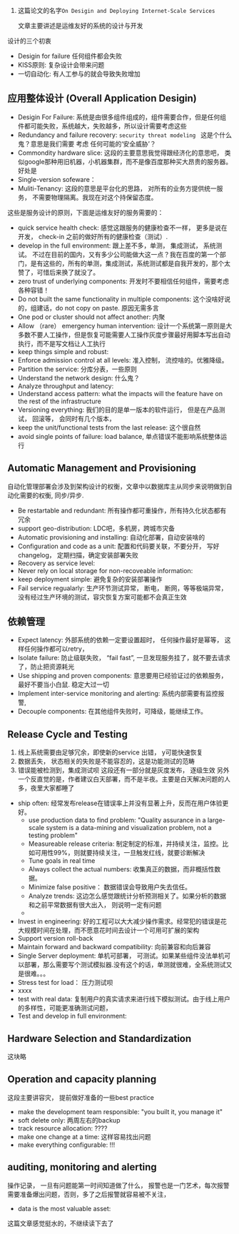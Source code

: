 1. 这篇论文的名字`On Desigin and Deploying Internet-Scale Services`

   文章主要讲述是运维友好的系统的设计与开发

设计的三个初衷 

* Desigin for failure  任何组件都会失败
* KISS原则: 复杂设计会带来问题
* 一切自动化: 有人工参与的就会导致失败增加

## 应用整体设计 (Overall Application Desigin)
* Desigin For Failure: 系统是由很多组件组成的，组件需要合作，但是任何组件都可能失败，系统越大，失败越多，所以设计需要考虑这些
* Redundancy and failure recovery:  `security threat modeling ` 这是个什么鬼？意思是我们需要 考虑 任何可能的‘安全威胁’？
* Commondity hardware slice: 这段的主要意思我觉得跟经济化的意思吧， 类似google那种用旧机器，小机器集群，而不是像百度那种买大昂贵的服务器。 好处是
* Single-version sofeware： 
* Muliti-Tenancy: 这段的意思是平台化的思路， 对所有的业务方提供统一服务， 不需要物理隔离。我现在对这个持保留态度。

这些是服务设计的原则，下面是运维友好的服务需要的： 

* quick service health check: 感觉这跟服务的健康检查不一样， 更多是说在开发， check-in 之前的做好所有的健康检查（测试）.
* develop in the full environment:   跟上差不多，单测， 集成测试， 系统测试。 不过在目前的国内，又有多少公司能做大这一点？我在百度的第一个部门，是有这些的，所有的单测，集成测试，系统测试都是自我开发的，那个太赞了，可惜后来换了就没了。
* zero trust of underlying components: 开发时不要相信任何组件，需要考虑各种容错！
* Do not built the same functionality in multiple components: 这个没啥好说的，组建话，do not copy on paste. 原因无需多言
* One pod or cluster should not affect another: 内聚
* Allow （rare） emergency human intervention: 设计一个系统第一原则是大多数不要人工操作，但是恢复可能需要人工操作灰度步骤最好用脚本写出自动执行，而不是写文档让人工执行
* keep things simple and robust: 
* Enforce admission control at all levels: 准入控制， 流控啥的。优雅降级。
* Partition the service: 分库分表，一些原则
* Understand the network design:  什么鬼？
* Analyze throughput and latency: 
* Understand access pattern: what the impacts will the feature have on the rest of the infrastructure
* Versioning everything: 我们的目的是单一版本的软件运行， 但是在产品测试， 回滚等， 会同时有几个版本，
* keep the unit/functional tests from the last release: 这个很自然
* avoid single points of failure: load balance, 单点错误不能影响系统整体运行

## Automatic Management and Provisioning
自动化管理部署会涉及到架构设计的权衡，文章中以数据库主从同步来说明做到自动化需要的权衡, 同步/异步.

* Be restartable and redundant: 所有操作都可重操作，所有持久化状态都有冗余
* support geo-distribution: LDC吧，多机房，跨城市灾备
* Automatic provisioning and installing: 自动化部署，自动安装啥的
* Configuration and code as a unit: 配置和代码要关联，不要分开， 写好changelog， 定期扫描，确定安装部署失败
* Recovery as service level: 
* Never rely on local storage for non-recoveable information: 
* keep deployment simple: 避免复杂的安装部署操作
* Fail service regualarly: 生产环节测试异常， 断电， 断网，等等极端异常，没有经过生产环境的测试，容灾恢复方案可能都不会真正生效

## 依赖管理

* Expect latency: 外部系统的依赖一定要设置超时， 任何操作最好是幂等， 这样任何操作都可以retry， 
* Isolate failure: 防止级联失败， “fail fast”, 一旦发现服务挂了，就不要去请求了，防止把资源耗光
* Use shipping and proven components: 意思要用已经验证过的依赖服务， 最好不要当小白鼠. 稳定大过一切
* Implement inter-service monitoring and alerting: 系统内部需要有监控报警, 
* Decouple components: 在其他组件失败时，可降级，能继续工作。

## Release Cycle and Testing

1. 线上系统需要由足够冗余，即使新的service 出错， y可能快速恢复
2. 数据丢失， 状态相关的失败是不能容忍的，这是功能测试的范畴
3. 错误能被检测到，集成测试呗
这段还有一部分就是灰度发布， 逐级生效
另外一个反直觉的是，作者建议白天部署，而不是半夜。主要是白天解决问题的人多，夜里大家都睡了

* ship often: 经常发布release在错误率上并没有显著上升，反而在用户体验更好。
	* use production data to find problem:  "Quality assurance in a large-scale  system is a data-mining and visualization problem, not a testing problem"
	* Measureable release criteria:  制定制定的标准，并持续关注，监控。比如可用性99%，则就要持续关注，一旦触发红线，就要诊断解决
	* Tune goals in real time
	* Always collect the actual numbers: 收集真正的数据，而非概括性数据。
	* Minimize false positive： 数据错误会导致用户失去信任。
	* Analyze trends: 这边怎么感觉跟统计分析预测相关了。如果分析的数据和之前平常数据有很大出入， 则说明一定有问题
	* 
* Invest in engineering: 好的工程可以大大减少操作需求。经常犯的错误是花大规模时间在处理，而不愿意花时间去设计一个可用可扩展的架构
* Support version roll-back
* Maintain forward and backward compatibility: 向前兼容和向后兼容
* Single Server deployment: 单机可部署， 可测试。如果某些组件没法单机可以部署，那么需要写个测试模拟器.没有这个的话，单测就很难，全系统测试又是很难。。。
* Stress test for load： 压力测试呗
* xxxx
* test with real data:  复制用户的真实请求来进行线下模拟测试。由于线上用户的多样性，可能更准确测试问题，
* Test and develop in full environment: 


## Hardware Selection and Standardization
这块略

## Operation and capacity planning
这段主要讲容灾， 提前做好准备的一些best practice

* make the development team responsible: "you built it, you manage it"
* soft delete only: 两周左右的backup
* track resource allocation: ???? 
* make one change at a time: 这样容易找出问题
* make everything configurable: !!!

## auditing, monitoring and alerting
操作记录， 一旦有问题能第一时间知道做了什么，
报警也是一门艺术，每次报警需要准备爆出问题，否则，多了之后报警就容易被不关注，

* data is the most valuable asset: 


这篇文章感觉挺水的，不继续读下去了